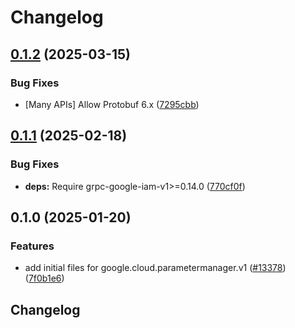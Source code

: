 # Changelog

## [0.1.2](https://github.com/googleapis/google-cloud-python/compare/google-cloud-parametermanager-v0.1.1...google-cloud-parametermanager-v0.1.2) (2025-03-15)


### Bug Fixes

* [Many APIs] Allow Protobuf 6.x ([7295cbb](https://github.com/googleapis/google-cloud-python/commit/7295cbb7c3122eeff1042c3c543bfc9b8b3ca913))

## [0.1.1](https://github.com/googleapis/google-cloud-python/compare/google-cloud-parametermanager-v0.1.0...google-cloud-parametermanager-v0.1.1) (2025-02-18)


### Bug Fixes

* **deps:** Require grpc-google-iam-v1&gt;=0.14.0 ([770cf0f](https://github.com/googleapis/google-cloud-python/commit/770cf0f31125586a8622e9639f6d24c1bafa9b31))

## 0.1.0 (2025-01-20)


### Features

* add initial files for google.cloud.parametermanager.v1 ([#13378](https://github.com/googleapis/google-cloud-python/issues/13378)) ([7f0b1e6](https://github.com/googleapis/google-cloud-python/commit/7f0b1e61243ac5e0c06163ac334d15e636b8ddbf))

## Changelog
